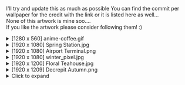 I'll try and update this as much as possible 
You can find the commit per wallpaper for the credit with the link or it is listed here as well...\
None of this artwork is mine soo....\
If you like the artwork please consider following them! :)

<details>
<summary>[1280 x 560] anime-coffee.gif</summary>
  - Artist: RedWK34  <br />
  - https://redwk34.tumblr.com/post/174783574792 <br />
  - https://x.com/RedWK34  <br />

</details>

<details>
<summary>[1920 x 1080] Spring Station.jpg</summary>
Afterthought Studios

https://store.steampowered.com/app/563520/When_Our_Journey_Ends__A_Visual_Novel  <br />

https://www.steamcardexchange.net/index.php?gamepage-appid-563520  <br />

</details>

<details>
<summary>[1920 x 1080] Airport Terminal.png</summary>
Artist : Khaled

https://kldpxl.tumblr.com/image/180950108582  <br />
  
https://x.com/Kldpxl  <br />  

</details>

<details>
<summary>[1920 x 1080] winter_pixel.jpg</summary>

https://linktr.ee/sameart

https://www.reddit.com/r/PixelArt/comments/rno1no/merry_christmas_everyone/

</details>


<details>
<summary>[1920 x 1200] Floral Teahouse.jpg</summary>

https://store.steampowered.com/app/952420/Shan_Gui_II_Sweet_Osmanthus_II/?curator_clanid=7048508

https://www.steamcardexchange.net/index.php?gamepage-appid-952420

</details>

<details>
<summary>[1920 x 1209] Decrepit Autumn.png</summary>
Artist: NostalgiaTree

https://www.deviantart.com/nostalgictree

https://x.com/NostalgiaTree

</details>

<details>
<summary>Click to expand</summary>

This is the content of the collapsible section. You can include any Markdown-formatted text, lists, or code here.

</details>


